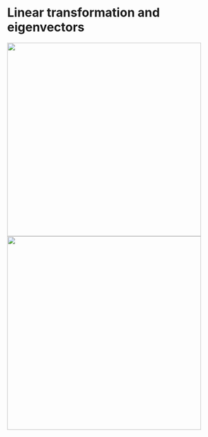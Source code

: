 # Linear transformation and eigenvectors

<img src='https://i.imgur.com/HkmdZfi.gif' height='450'>
<img src='https://i.imgur.com/iMiMPly.gif' height='450'>
